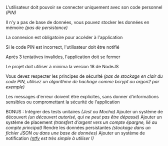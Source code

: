 L'utilisateur doit pouvoir se connecter uniquement avec son code personnel _(PIN)_

Il n'y a pas de base de données, vous pouvez stocker les données en mémoire _(pas de persistance)_

La connexion est obligatoire pour accéder à l'application

Si le code PIN est incorrect, l'utilisateur doit être notifié

Après 3 tentatives invalides, l'application doit se fermer

Le projet doit utiliser à minima la version 18 de NodeJS

Vous devez respecter les principes de sécurité _(pas de stockage en clair du code PIN, utilisez un algorithme de hachage comme bcrypt ou argon2 par exemple)_

Les messages d'erreur doivent être explicites, sans donner d'informations sensibles ou compromettant la sécurité de l'application






BONUS :
Intégrer des tests unitaires _(Jest ou Mocha)_
Ajouter un système de découvert _(un découvert autorisé, qui ne peut pas être dépassé)_
Ajouter un système de placement _(transfert d'argent vers un compte épargne, lié au compte principal)_
Rendre les données persistantes _(stockage dans un fichier JSON ou dans une base de données)_
Ajouter un système de notification _([ntfy](https://ntfy.sh/) est très simple à utiliser !)_
